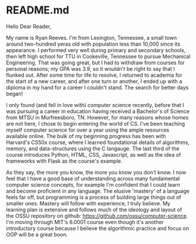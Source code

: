# README.md
Hello Dear Reader,

My name is Ryan Reeves. I'm from Lexington, Tennessee, a small town around two-hundred yeras old with population less than 10,000 since its appearance. I performed very well during primary and secondary schools, then left high school for TTU in Cookeville, Tennessee to pursue Mechanical Engineering. That was going great, but I had to withdraw from courses for personal reasons; my GPA was 3.9, so it wouldn't be right to say that I flunked out. After some time for life to resolve, I returned to academia for the start of a new career, and after one turn or another, I ended up with a diploma in my hand for a career I couldn't stand. The search for better days began!

I only found (and fell in love with) computer science recently, before that I was pursuing a career in education having received a Bachelor's of Science from MTSU in Murfreesboro, TN. However, for many reasons whose homes are not here, I chose to begin entering the world of CS. I've been teaching myself computer science for over a year using the ample resources available online. The bulk of my beginning progress has been with Harvard's CS50x course, where I learned foundational details of algorithms, memory, and data-structures using the C langauge. The last third of the course introduces Python, HTML, CSS, Javascript, as well as the idea of frameworks with Flask as the course's example.

As they say, the more you know, the more you know you don't know. I now feel that I have a good base of understanding across many fundamental computer science concepts, for example I'm confident that I could learn and become proficient in any language. The elusive 'mastery' of a language feels far off, but programming is a process of building large things out of smaller ones. Mastery will follow with experience, I truly believe. My learning plan is extensive and follows much of the ideology and layout of the OSSU repository on github: https://github.com/ossu/computer-science. I'm moving through MIT's 6.0001 course even though it's another introductory course because I believe the algorithmic practice and focus on OOP will be a great boon.


